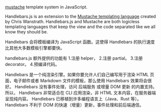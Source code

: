 [mustache](http://mustache.github.io/) template system in JavaScript.

Handlebars.js is an extension to the [Mustache templating language](http://mustache.github.com/) created by Chris Wanstrath. Handlebars.js and Mustache are both logicless templating languages that keep the view and the code separated like we all know they should be.

Handlebars 会将模板编译为 JavaScript 函数。这使得 Handlebars 的执行速度比其他大多数模板引擎都要快。

handlebars.js 额外提供的功能有
1.注册 helper，
2.注册 partial。
3.注册 decorator。
4.预编译代码。

Handlebars 是一个纯渲染引擎。如果你要允许人们自己编写用于渲染 HTML 页面，电子邮件或者 Markdown 文件的模板，那么使用 Handlebars 效果将会很好。
Handlebars 没有事件处理，访问 后端服务 或增量 DOM 更新 的内置支持。
所以，
Handlebars 非常适合在 CLI 应用渲染，非 HTML 文本内容，在服务器端呈现纯内容。
Handlebars 已移植到许多编程语言上（Java、Rust 等）。
Handlebars 不利于 DOM 的快速（增量）更新，事件处理和前后端通信。
